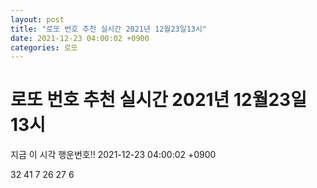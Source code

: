 ```yaml
---
layout: post
title: "로또 번호 추천 실시간 2021년 12월23일13시"
date: 2021-12-23 04:00:02 +0900
categories: 로또
---
```


# 로또 번호 추천 실시간 2021년 12월23일13시

지금 이 시각 행운번호!! 2021-12-23 04:00:02 +0900

 32  41  7  26  27  6 

